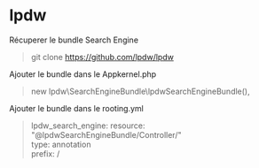# lpdw

Récuperer le bundle Search Engine

> git clone https://github.com/lpdw/lpdw

Ajouter le bundle dans le Appkernel.php

> new lpdw\SearchEngineBundle\lpdwSearchEngineBundle(),

Ajouter le bundle dans le rooting.yml

> lpdw_search_engine:
    resource: "@lpdwSearchEngineBundle/Controller/"<br>
    type:     annotation<br>
    prefix:   /<br>
